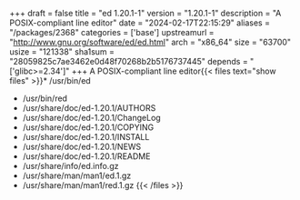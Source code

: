 +++
draft = false
title = "ed 1.20.1-1"
version = "1.20.1-1"
description = "A POSIX-compliant line editor"
date = "2024-02-17T22:15:29"
aliases = "/packages/2368"
categories = ['base']
upstreamurl = "http://www.gnu.org/software/ed/ed.html"
arch = "x86_64"
size = "63700"
usize = "121338"
sha1sum = "28059825c7ae3462e0d48f70268b2b5176737445"
depends = "['glibc>=2.34']"
+++
A POSIX-compliant line editor{{< files text="show files" >}}* /usr/bin/ed
* /usr/bin/red
* /usr/share/doc/ed-1.20.1/AUTHORS
* /usr/share/doc/ed-1.20.1/ChangeLog
* /usr/share/doc/ed-1.20.1/COPYING
* /usr/share/doc/ed-1.20.1/INSTALL
* /usr/share/doc/ed-1.20.1/NEWS
* /usr/share/doc/ed-1.20.1/README
* /usr/share/info/ed.info.gz
* /usr/share/man/man1/ed.1.gz
* /usr/share/man/man1/red.1.gz
{{< /files >}}